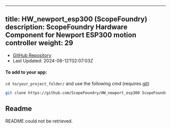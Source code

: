 
---
title: HW_newport_esp300 (ScopeFoundry)
description: ScopeFoundry Hardware Component for Newport ESP300 motion controller
weight: 29
---
- [GitHub Repository](https://github.com/ScopeFoundry/HW_newport_esp300)
- Last Updated: 2024-08-12T02:07:03Z


#### To add to your app:

`cd to/your_project_folder/` and use the following cmd (requires [git](/docs/100_development-environment/20_git/))

```bash
git clone https://github.com/ScopeFoundry/HW_newport_esp300 ScopeFoundryHW/newport_esp300
```


## Readme
README could not be retrieved.

